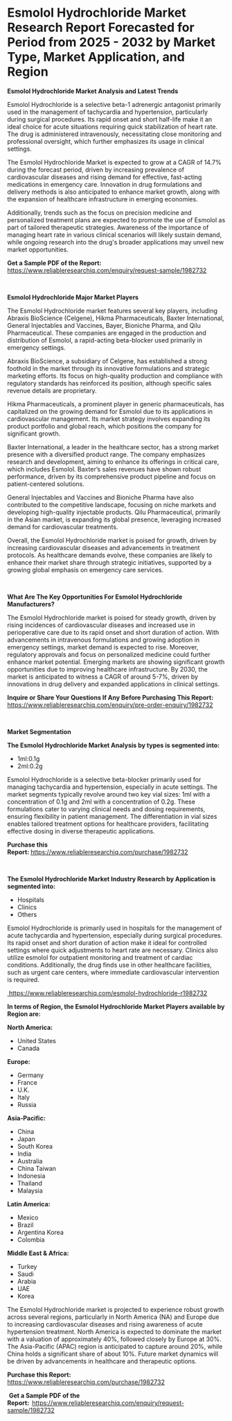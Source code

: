 <p><h1>Esmolol Hydrochloride Market Research Report Forecasted for Period from 2025 -  2032 by Market Type, Market Application, and Region</h1></p><p><strong>Esmolol Hydrochloride Market Analysis and Latest Trends</strong></p>
<p><p>Esmolol Hydrochloride is a selective beta-1 adrenergic antagonist primarily used in the management of tachycardia and hypertension, particularly during surgical procedures. Its rapid onset and short half-life make it an ideal choice for acute situations requiring quick stabilization of heart rate. The drug is administered intravenously, necessitating close monitoring and professional oversight, which further emphasizes its usage in clinical settings.</p><p>The Esmolol Hydrochloride Market is expected to grow at a CAGR of 14.7% during the forecast period, driven by increasing prevalence of cardiovascular diseases and rising demand for effective, fast-acting medications in emergency care. Innovation in drug formulations and delivery methods is also anticipated to enhance market growth, along with the expansion of healthcare infrastructure in emerging economies. </p><p>Additionally, trends such as the focus on precision medicine and personalized treatment plans are expected to promote the use of Esmolol as part of tailored therapeutic strategies. Awareness of the importance of managing heart rate in various clinical scenarios will likely sustain demand, while ongoing research into the drug's broader applications may unveil new market opportunities.</p></p>
<p><strong>Get a Sample PDF of the Report:&nbsp;</strong> <a href="https://www.reliableresearchiq.com/enquiry/request-sample/1982732?utm_campaign=3448&utm_medium=2&utm_source=Github&utm_content=ia&utm_term=19042025&utm_id=esmolol-hydrochloride">https://www.reliableresearchiq.com/enquiry/request-sample/1982732</a></p>
<p>&nbsp;</p>
<p><strong>Esmolol Hydrochloride Major Market Players</strong></p>
<p><p>The Esmolol Hydrochloride market features several key players, including Abraxis BioScience (Celgene), Hikma Pharmaceuticals, Baxter International, General Injectables and Vaccines, Bayer, Bioniche Pharma, and Qilu Pharmaceutical. These companies are engaged in the production and distribution of Esmolol, a rapid-acting beta-blocker used primarily in emergency settings.</p><p>Abraxis BioScience, a subsidiary of Celgene, has established a strong foothold in the market through its innovative formulations and strategic marketing efforts. Its focus on high-quality production and compliance with regulatory standards has reinforced its position, although specific sales revenue details are proprietary.</p><p>Hikma Pharmaceuticals, a prominent player in generic pharmaceuticals, has capitalized on the growing demand for Esmolol due to its applications in cardiovascular management. Its market strategy involves expanding its product portfolio and global reach, which positions the company for significant growth.</p><p>Baxter International, a leader in the healthcare sector, has a strong market presence with a diversified product range. The company emphasizes research and development, aiming to enhance its offerings in critical care, which includes Esmolol. Baxter’s sales revenues have shown robust performance, driven by its comprehensive product pipeline and focus on patient-centered solutions.</p><p>General Injectables and Vaccines and Bioniche Pharma have also contributed to the competitive landscape, focusing on niche markets and developing high-quality injectable products. Qilu Pharmaceutical, primarily in the Asian market, is expanding its global presence, leveraging increased demand for cardiovascular treatments.</p><p>Overall, the Esmolol Hydrochloride market is poised for growth, driven by increasing cardiovascular diseases and advancements in treatment protocols. As healthcare demands evolve, these companies are likely to enhance their market share through strategic initiatives, supported by a growing global emphasis on emergency care services.</p></p>
<p>&nbsp;</p>
<p><strong>What Are The Key Opportunities For Esmolol Hydrochloride Manufacturers?</strong></p>
<p><p>The Esmolol Hydrochloride market is poised for steady growth, driven by rising incidences of cardiovascular diseases and increased use in perioperative care due to its rapid onset and short duration of action. With advancements in intravenous formulations and growing adoption in emergency settings, market demand is expected to rise. Moreover, regulatory approvals and focus on personalized medicine could further enhance market potential. Emerging markets are showing significant growth opportunities due to improving healthcare infrastructure. By 2030, the market is anticipated to witness a CAGR of around 5-7%, driven by innovations in drug delivery and expanded applications in clinical settings.</p></p>
<p><strong>Inquire or Share Your Questions If Any Before Purchasing This Report:</strong> <a href="https://www.reliableresearchiq.com/enquiry/pre-order-enquiry/1982732?utm_campaign=3448&utm_medium=2&utm_source=Github&utm_content=ia&utm_term=19042025&utm_id=esmolol-hydrochloride">https://www.reliableresearchiq.com/enquiry/pre-order-enquiry/1982732</a></p>
<p>&nbsp;</p>
<p><strong>Market Segmentation</strong></p>
<p><strong>The Esmolol Hydrochloride Market Analysis by types is segmented into:</strong></p>
<p><ul><li>1ml:0.1g</li><li>2ml:0.2g</li></ul></p>
<p><p>Esmolol Hydrochloride is a selective beta-blocker primarily used for managing tachycardia and hypertension, especially in acute settings. The market segments typically revolve around two key vial sizes: 1ml with a concentration of 0.1g and 2ml with a concentration of 0.2g. These formulations cater to varying clinical needs and dosing requirements, ensuring flexibility in patient management. The differentiation in vial sizes enables tailored treatment options for healthcare providers, facilitating effective dosing in diverse therapeutic applications.</p></p>
<p><strong>Purchase this Report:&nbsp;</strong><a href="https://www.reliableresearchiq.com/purchase/1982732?utm_campaign=3448&utm_medium=2&utm_source=Github&utm_content=ia&utm_term=19042025&utm_id=esmolol-hydrochloride">https://www.reliableresearchiq.com/purchase/1982732</a></p>
<p>&nbsp;</p>
<p><strong>The Esmolol Hydrochloride Market Industry Research by Application is segmented into:</strong></p>
<p><ul><li>Hospitals</li><li>Clinics</li><li>Others</li></ul></p>
<p><p>Esmolol Hydrochloride is primarily used in hospitals for the management of acute tachycardia and hypertension, especially during surgical procedures. Its rapid onset and short duration of action make it ideal for controlled settings where quick adjustments to heart rate are necessary. Clinics also utilize esmolol for outpatient monitoring and treatment of cardiac conditions. Additionally, the drug finds use in other healthcare facilities, such as urgent care centers, where immediate cardiovascular intervention is required.</p></p>
<p><a href="https://www.reliableresearchiq.com/esmolol-hydrochloride-r1982732?utm_campaign=3448&utm_medium=2&utm_source=Github&utm_content=ia&utm_term=19042025&utm_id=esmolol-hydrochloride">&nbsp;https://www.reliableresearchiq.com/esmolol-hydrochloride-r1982732</a></p>
<p><strong>In terms of Region, the Esmolol Hydrochloride Market Players available by Region are:</strong></p>
<p>
    <p> <strong> North America: </strong>
        <ul>
            <li>United States</li>
            <li>Canada</li>
        </ul>
        </p> 
    <p> <strong> Europe: </strong>
        <ul>
            <li>Germany</li>
            <li>France</li>
            <li>U.K.</li>
            <li>Italy</li>
            <li>Russia</li>
        </ul>
        </p> 
    <p> <strong> Asia-Pacific: </strong>
        <ul>
            <li>China</li>
            <li>Japan</li>
            <li>South Korea</li>
            <li>India</li>
            <li>Australia</li>
            <li>China Taiwan</li>
            <li>Indonesia</li>
            <li>Thailand</li>
            <li>Malaysia</li>
        </ul>
        </p> 
    <p> <strong> Latin America: </strong>
        <ul>
            <li>Mexico</li>
            <li>Brazil</li>
            <li>Argentina Korea</li>
            <li>Colombia</li>
        </ul>
        </p> 
    <p> <strong> Middle East & Africa: </strong>
        <ul>
            <li>Turkey</li>
            <li>Saudi</li>
            <li>Arabia</li>
            <li>UAE</li>
            <li>Korea</li>
        </ul>
    </p>
    </p>
<p><p>The Esmolol Hydrochloride market is projected to experience robust growth across several regions, particularly in North America (NA) and Europe due to increasing cardiovascular diseases and rising awareness of acute hypertension treatment. North America is expected to dominate the market with a valuation of approximately 40%, followed closely by Europe at 30%. The Asia-Pacific (APAC) region is anticipated to capture around 20%, while China holds a significant share of about 10%. Future market dynamics will be driven by advancements in healthcare and therapeutic options.</p></p>
<p><strong>Purchase this Report: </strong><a href="https://www.reliableresearchiq.com/purchase/1982732?utm_campaign=3448&utm_medium=2&utm_source=Github&utm_content=ia&utm_term=19042025&utm_id=esmolol-hydrochloride">https://www.reliableresearchiq.com/purchase/1982732</a></p>
<p>&nbsp;<strong>Get a Sample PDF of the Report:&nbsp;&nbsp;</strong><a href="https://www.reliableresearchiq.com/enquiry/request-sample/1982732?utm_campaign=3448&utm_medium=2&utm_source=Github&utm_content=ia&utm_term=19042025&utm_id=esmolol-hydrochloride">https://www.reliableresearchiq.com/enquiry/request-sample/1982732</a></p>
<p><strong></strong></p>
<p><p></p><p></p><p></p></p>